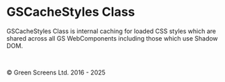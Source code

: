 # GSCacheStyles Class

GSCacheStyles Class is internal caching for loaded CSS styles which are shared across all GS WebComponents including those which use Shadow DOM.

<br>

&copy; Green Screens Ltd. 2016 - 2025

